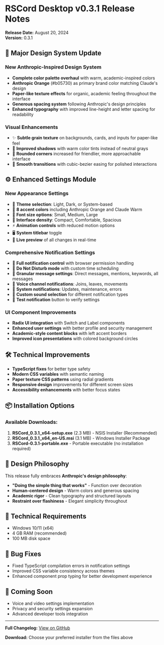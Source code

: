 # RSCord Desktop v0.3.1 Release Notes

**Release Date:** August 20, 2024  
**Version:** 0.3.1

## 🎨 Major Design System Update

### New Anthropic-Inspired Design System
- **Complete color palette overhaul** with warm, academic-inspired colors
- **Anthropic Orange** (#b05730) as primary brand color matching Claude's design
- **Paper-like texture effects** for organic, academic feeling throughout the interface
- **Generous spacing system** following Anthropic's design principles
- **Enhanced typography** with improved line-height and letter spacing for readability

### Visual Enhancements
- ✨ **Subtle grain texture** on backgrounds, cards, and inputs for paper-like feel
- 🎯 **Improved shadows** with warm color tints instead of neutral grays
- 📐 **Rounded corners** increased for friendlier, more approachable interface
- 🌊 **Smooth transitions** with cubic-bezier easing for polished interactions

## ⚙️ Enhanced Settings Module

### New Appearance Settings
- 🎨 **Theme selection**: Light, Dark, or System-based
- 🌈 **8 accent colors** including Anthropic Orange and Claude Warm
- 📝 **Font size options**: Small, Medium, Large
- 📏 **Interface density**: Compact, Comfortable, Spacious
- ⚡ **Animation controls** with reduced motion options
- 🖥️ **System titlebar** toggle
- 👀 **Live preview** of all changes in real-time

### Comprehensive Notification Settings
- 🔔 **Full notification control** with browser permission handling
- 🌙 **Do Not Disturb mode** with custom time scheduling
- 📢 **Granular message settings**: Direct messages, mentions, keywords, all messages
- 🎤 **Voice channel notifications**: Joins, leaves, movements
- 🔧 **System notifications**: Updates, maintenance, errors
- 🎵 **Custom sound selection** for different notification types
- 🧪 **Test notification** button to verify settings

### UI Component Improvements
- **Radix UI integration** with Switch and Label components
- **Enhanced user settings** with better profile and security management
- **Academic-style content blocks** with left accent borders
- **Improved icon presentations** with colored background circles

## 🛠️ Technical Improvements
- **TypeScript fixes** for better type safety
- **Modern CSS variables** with semantic naming
- **Paper texture CSS patterns** using radial gradients
- **Responsive design** improvements for different screen sizes
- **Accessibility enhancements** with better focus states

## 📦 Installation Options

### Available Downloads:
1. **RSCord_0.3.1_x64-setup.exe** (2.3 MB) - NSIS Installer (Recommended)
2. **RSCord_0.3.1_x64_en-US.msi** (3.1 MB) - Windows Installer Package
3. **RSCord-0.3.1-portable.exe** - Portable executable (no installation required)

## 🎯 Design Philosophy

This release fully embraces **Anthropic's design philosophy**:
- **"Doing the simple thing that works"** - Function over decoration
- **Human-centered design** - Warm colors and generous spacing
- **Academic rigor** - Clean typography and structured layouts
- **Restraint over flashiness** - Elegant simplicity throughout

## 🔧 Technical Requirements
- Windows 10/11 (x64)
- 4 GB RAM (recommended)
- 100 MB disk space

## 🐛 Bug Fixes
- Fixed TypeScript compilation errors in notification settings
- Improved CSS variable consistency across themes
- Enhanced component prop typing for better development experience

## 🔮 Coming Soon
- Voice and video settings implementation
- Privacy and security settings expansion
- Advanced developer tools integration

---

**Full Changelog:** [View on GitHub](https://github.com/fighxy/rscord/compare/v0.3.0...v0.3.1)

**Download:** Choose your preferred installer from the files above
